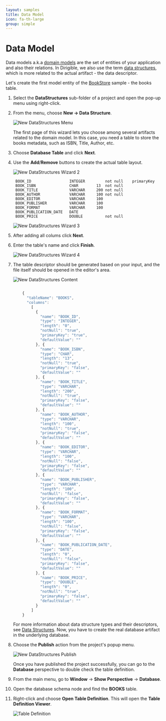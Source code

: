 ```yaml
---
layout: samples
title: Data Model
icon: fa-th-large
group: simple
---
```


Data Model
===

Data models a.k.a [domain models](http://en.htmlpedia.org/wiki/Domain_model) are the set of entities of your application and also their relations. In Dirigible, we also use the term [data structures](../help/data_structures.html), which is more related to the actual artifact - the data descriptor.

Let's create the first model entity of the [BookStore](bookstore.html) sample - the books table.

1. Select the **DataStructures** sub-folder of a project and open the pop-up menu using right-click.
2. From the menu, choose **New -> Data Structure**.

	![New DataStructures Menu](bookstore/6_books_new_ds_menu.png)

	The first page of this wizard lets you choose among several artifacts related to the domain model. In this case, you need a table to store the books metadata, such as ISBN, Title, Author, etc.

3. Choose **Database Table** and click **Next**.
4. Use the **Add**/**Remove** buttons to create the actual table layout.

	![New DataStructures Wizard 2](bookstore/8_books_new_ds_wizard_2.png)

		BOOK_ID                 INTEGER         not null    primaryKey
		BOOK_ISBN               CHAR        13  not null
		BOOK_TITLE              VARCHAR     200 not null
		BOOK_AUTHOR             VARCHAR     100 not null
		BOOK_EDITOR             VARCHAR     100
		BOOK_PUBLISHER          VARCHAR     100
		BOOK_FORMAT             VARCHAR     100
		BOOK_PUBLICATION_DATE   DATE
		BOOK_PRICE              DOUBLE          not null


	![New DataStructures Wizard 3](bookstore/9_books_new_ds_wizard_3.png)

5. After adding all colums click **Next**.
6. Enter the table's name and click **Finish**.

	![New DataStructures Wizard 4](bookstore/10_books_new_ds_wizard_4.png)

7. The table descriptor should be generated based on your input, and the file itself should be opened in the editor's area.

	![New DataStructures Content](bookstore/11_books_new_ds_content.png)

	
	```javascript

		{
		  "tableName": "BOOKS",
		  "columns": 
		    [
		      {
		        "name": "BOOK_ID",
		        "type": "INTEGER",
		        "length": "0",
		        "notNull": "true",
		        "primaryKey": "true",
		        "defaultValue": ""
		      }, {
		        "name": "BOOK_ISBN",
		        "type": "CHAR",
		        "length": "13",
		        "notNull": "true",
		        "primaryKey": "false",
		        "defaultValue": ""
		      }, {
		        "name": "BOOK_TITLE",
		        "type": "VARCHAR",
		        "length": "200",
		        "notNull": "true",
		        "primaryKey": "false",
		        "defaultValue": ""
		      }, {
		        "name": "BOOK_AUTHOR",
		        "type": "VARCHAR",
		        "length": "100",
		        "notNull": "true",
		        "primaryKey": "false",
		        "defaultValue": ""
		      }, {
		        "name": "BOOK_EDITOR",
		        "type": "VARCHAR",
		        "length": "100",
		        "notNull": "false",
		        "primaryKey": "false",
		        "defaultValue": ""
		      }, {
		        "name": "BOOK_PUBLISHER",
		        "type": "VARCHAR",
		        "length": "100",
		        "notNull": "false",
		        "primaryKey": "false",
		        "defaultValue": ""
		      }, {
		        "name": "BOOK_FORMAT",
		        "type": "VARCHAR",
		        "length": "100",
		        "notNull": "false",
		        "primaryKey": "false",
		        "defaultValue": ""
		      }, {
		        "name": "BOOK_PUBLICATION_DATE",
		        "type": "DATE",
		        "length": "0",
		        "notNull": "false",
		        "primaryKey": "false",
		        "defaultValue": ""
		      }, {
		        "name": "BOOK_PRICE",
		        "type": "DOUBLE",
		        "length": "0",
		        "notNull": "true",
		        "primaryKey": "false",
		        "defaultValue": ""
		      }
		    ]
		}
	
	```

	For more information about data structure types and their descriptors, see [Data Structures](../help/data_structures.html). Now, you have to create the real database artifact in the underlying database. 

8. Choose the **Publish** action from the project's popup menu.

	![New DataStructures Publish](bookstore/12_books_new_ds_publish.png)


	Once you have published the project successfully, you can go to the **Database** perspective to double check the table definition.

9. From the main menu, go to **Window** -> **Show Perspective** -> **Database**.
10. Open the database schema node and find the **BOOKS** table.
11. Right-click and choose **Open Table Definition**. This will open the **Table Definition Viewer**.

	![Table Definition](bookstore/15_books_db_table_def.png)

